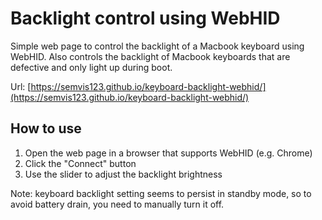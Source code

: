 # Backlight control using WebHID

Simple web page to control the backlight of a Macbook keyboard using WebHID.
Also controls the backlight of Macbook keyboards that are defective and only light up during boot.

Url: [https://semvis123.github.io/keyboard-backlight-webhid/](https://semvis123.github.io/keyboard-backlight-webhid/)

## How to use
1. Open the web page in a browser that supports WebHID (e.g. Chrome)
2. Click the "Connect" button
3. Use the slider to adjust the backlight brightness

Note: keyboard backlight setting seems to persist in standby mode, so to avoid battery drain, you need to manually turn it off.

